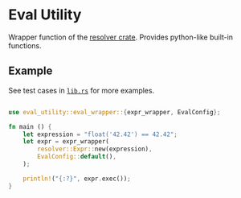 # Eval Utility

Wrapper function of the [resolver crate](https://crates.io/crates/resolver). Provides python-like built-in functions.


## Example

See test cases in [`lib.rs`](https://github.com/floating-floaties/eval-utility/blob/main/src/lib.rs#L567) for more examples.

```rust

use eval_utility::eval_wrapper::{expr_wrapper, EvalConfig};

fn main () {
    let expression = "float('42.42') == 42.42";
    let expr = expr_wrapper(
        resolver::Expr::new(expression),
        EvalConfig::default(),
    );

    println!("{:?}", expr.exec());
}

```

